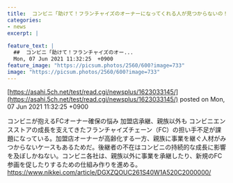 ```yaml
---
title:  コンビニ「助けて！フランチャイズのオーナーになってくれる人が見つからないの！」  
categories:
- news
excerpt: |
  
feature_text: |
  ##  コンビニ「助けて！フランチャイズのオー...
  Mon, 07 Jun 2021 11:32:25  +0900
feature_image: "https://picsum.photos/2560/600?image=733"
image: "https://picsum.photos/2560/600?image=733"
---
```


[https://asahi.5ch.net/test/read.cgi/newsplus/1623033145/](https://asahi.5ch.net/test/read.cgi/newsplus/1623033145/)
posted on Mon, 07 Jun 2021 11:32:25  +0900

<!--more-->

コンビニが抱えるFCオーナー確保の悩み 加盟店承継、親族以外も コンビニエンスストアの成長を支えてきたフランチャイズチェーン（FC）の担い手不足が課題になっている。加盟店オーナーが高齢化する一方、親族に事業を継ぐ人材がみつからないケースもあるためだ。後継者の不在はコンビニの持続的な成長に影響を及ぼしかねない。コンビニ各社は、親族以外に事業を承継したり、新規のFC参画を促したりするための仕組み作りを進める。 https://www.nikkei.com/article/DGXZQOUC261S40W1A520C2000000/
